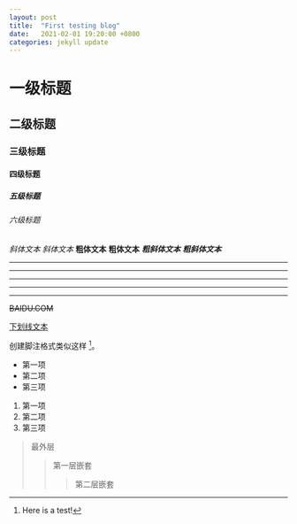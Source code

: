 ```yaml
---
layout: post
title:  "First testing blog"
date:   2021-02-01 19:20:00 +0800
categories: jekyll update
---
```


# 一级标题
## 二级标题
### 三级标题
#### 四级标题
##### 五级标题
###### 六级标题

*斜体文本*
_斜体文本_
**粗体文本**
__粗体文本__
***粗斜体文本***
___粗斜体文本___

***

* * *

*****

- - -

----------

~~BAIDU.COM~~

<u>下划线文本</u>

创建脚注格式类似这样 [^Test]。

[^Test]: Here is a test!

* 第一项
* 第二项
* 第三项

1. 第一项
2. 第二项
3. 第三项

> 最外层
> > 第一层嵌套
> > > 第二层嵌套